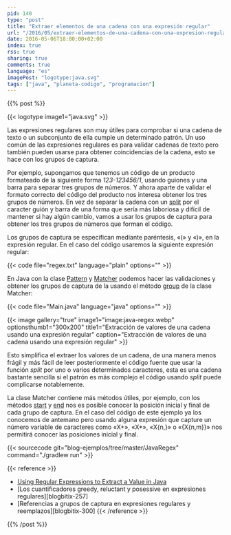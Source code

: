 ```yaml
---
pid: 140
type: "post"
title: "Extraer elementos de una cadena con una expresión regular"
url: "/2016/05/extraer-elementos-de-una-cadena-con-una-expresion-regular/"
date: 2016-05-06T18:00:00+02:00
index: true
rss: true
sharing: true
comments: true
language: "es"
imagePost: "logotype:java.svg"
tags: ["java", "planeta-codigo", "programacion"]
---
```


{{% post %}}

{{< logotype image1="java.svg" >}}

Las expresiones regulares son muy útiles para comprobar si una cadena de texto o un subconjunto de ella cumple un determinado patrón. Un uso común de las expresiones regulares es para validar cadenas de texto pero también pueden usarse para obtener coincidencias de la cadena, esto se hace con los grupos de captura.

Por ejemplo, supongamos que tenemos un código de un producto formateado de la siguiente forma _123-123456&#47;1_, usando guiones y una barra para separar tres grupos de números. Y ahora aparte de validar el formato correcto del código del producto nos interesa obtener los tres grupos de números. En vez de separar la cadena con un [split](javadoc8:java/lang/String.html#split-java.lang.String-) por el caracter guión y barra de una forma que sería más laboriosa y difícil de mantener si hay algún cambio, vamos a usar los grupos de captura para obtener los tres grupos de números que forman el código.

Los grupos de captura se especifican mediante paréntesis, «(» y «)», en la expresión regular. En el caso del código usaremos la siguiente expresión regular:

{{< code file="regex.txt" language="plain" options="" >}}

En Java con la clase [Pattern](javadoc8:java/util/regex/Pattern.html) y [Matcher](javadoc8:java/util/regex/Matcher.html) podemos hacer las validaciones y obtener los grupos de captura de la usando el método [group](javadoc8:java/util/regex/Matcher.html#group-int-) de la clase Matcher:

{{< code file="Main.java" language="java" options="" >}}

{{< image
    gallery="true"
    image1="image:java-regex.webp" optionsthumb1="300x200" title1="Extracción de valores de una cadena usando una expresión regular"
    caption="Extracción de valores de una cadena usando una expresión regular" >}}

Esto simplifica el extraer los valores de un cadena, de una manera menos frágil y más fácil de leer posteriormente el código fuente que usar la función _split_ por uno o varios determinados caracteres, esta es una cadena bastante sencilla si el patrón es más complejo el código usando _split_ puede complicarse notablemente.

La clase Matcher contiene más métodos útiles, por ejemplo, con los métodos [start](javadoc8:java/util/regex/Matcher.html#start-int-) y [end](javadoc8:java/util/regex/Matcher.html#end-int-) nos es posible conocer la posición inicial y final de cada grupo de captura. En el caso del código de este ejemplo ya los conocemos de antemano pero usando alguna expresión que capture un número variable de caracteres como «X+», «X*», «X{n,}» o «{X{n,m}}» nos permitirá conocer las posiciones inicial y final.

{{< sourcecode git="blog-ejemplos/tree/master/JavaRegex" command="./gradlew run" >}}

{{< reference >}}
* [Using Regular Expressions to Extract a Value in Java](https://stackoverflow.com/questions/237061/using-regular-expressions-to-extract-a-value-in-java)
* [Los cuantificadores greedy, reluctant y posessive en expresiones regulares][blogbitix-257]
* [Referencias a grupos de captura en expresiones regulares y reemplazos][blogbitix-300]
{{< /reference >}}

{{% /post %}}
